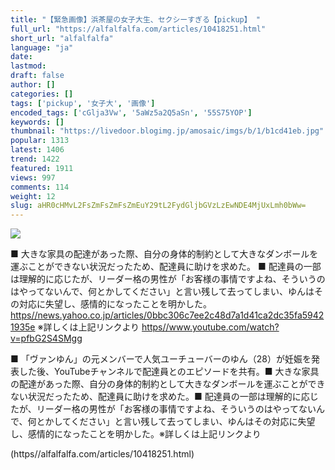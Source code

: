 ```yaml
---
title: "【緊急画像】浜茶屋の女子大生、セクシーすぎる【pickup】 "
full_url: "https://alfalfalfa.com/articles/10418251.html"
short_url: "alfalfalfa"
language: "ja"
date: 
lastmod: 
draft: false
author: []
categories: []
tags: ['pickup', '女子大', '画像']
encoded_tags: ['cGlja3Vw', '5aWz5a2Q5aSn', '55S75YOP']
keywords: []
thumbnail: "https://livedoor.blogimg.jp/amosaic/imgs/b/1/b1cd41eb.jpg"
popular: 1313
latest: 1406
trend: 1422
featured: 1911
views: 997
comments: 114
weight: 12
slug: aHR0cHMvL2FsZmFsZmFsZmEuY29tL2FydGljbGVzLzEwNDE4MjUxLmh0bWw=
---
```


![](https://livedoor.blogimg.jp/amosaic/imgs/b/1/b1cd41eb.jpg)

<div> ■ 大きな家具の配達があった際、自分の身体的制約として大きなダンボールを運ぶことができない状況だったため、配達員に助けを求めた。 ■ 配達員の一部は理解的に応じたが、リーダー格の男性が「お客様の事情ですよね、そういうのはやってないんで、何とかしてください」と言い残して去ってしまい、ゆんはその対応に失望し、感情的になったことを明かした。 <a href='https//news.yahoo.co.jp/articles/0bbc306c7ee2c48d7a1d41ca2dc35fa59421935e' target='_blank' rel='nofollow'>https//news.yahoo.co.jp/articles/0bbc306c7ee2c48d7a1d41ca2dc35fa59421935e</a> ※詳しくは上記リンクより <a href='https//www.youtube.com/watch?v=pfbG2S4SMgg' target='_blank' rel='nofollow'>https//www.youtube.com/watch?v=pfbG2S4SMgg</a> <p>■ 「ヴァンゆん」の元メンバーで人気ユーチューバーのゆん（28）が妊娠を発表した後、YouTubeチャンネルで配達員とのエピソードを共有。■ 大きな家具の配達があった際、自分の身体的制約として大きなダンボールを運ぶことができない状況だったため、配達員に助けを求めた。■ 配達員の一部は理解的に応じたが、リーダー格の男性が「お客様の事情ですよね、そういうのはやってないんで、何とかしてください」と言い残して去ってしまい、ゆんはその対応に失望し、感情的になったことを明かした。※詳しくは上記リンクより</p></div>

(https//alfalfalfa.com/articles/10418251.html)
